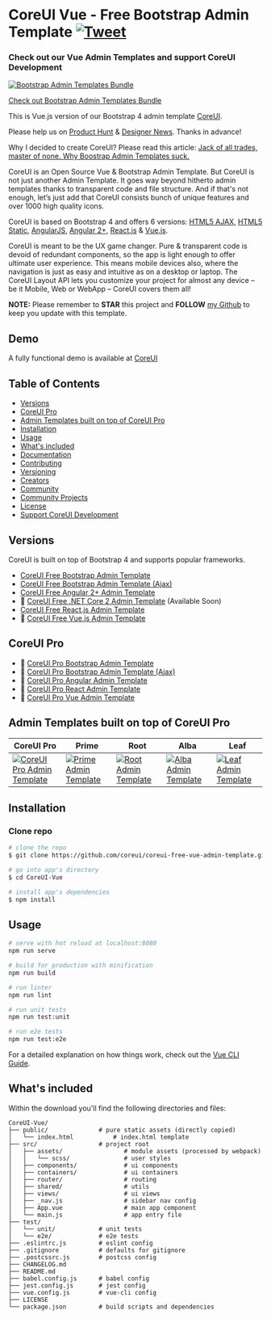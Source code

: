# CoreUI Vue - Free Bootstrap Admin Template [![Tweet](https://img.shields.io/twitter/url/http/shields.io.svg?style=social)](https://twitter.com/intent/tweet?text=CoreUI%20-%20Free%20Vue%20Admin%20Template%20&url=http://coreui.io/vue/&hashtags=bootstrap,admin,template,dashboard,panel,free,angular,react,vue)

### Check out our Vue Admin Templates and support CoreUI Development

[![Bootstrap Admin Templates Bundle](https://genesisui.com/img/bundle2.png)](https://genesisui.com/bundle.html?support=1)

[Check out Bootstrap Admin Templates Bundle](https://genesisui.com/bundle.html?support=1)

This is Vue.js version of our Bootstrap 4 admin template [CoreUI](https://github.com/coreui/coreui-free-bootstrap-admin-template).

Please help us on [Product Hunt](https://www.producthunt.com/posts/coreui-open-source-bootstrap-4-admin-template-with-angular-2-react-js-vue-js-support) & [Designer News](https://www.designernews.co/stories/81127). Thanks in advance!

Why I decided to create CoreUI? Please read this article: [Jack of all trades, master of none. Why Boostrap Admin Templates suck.](https://medium.com/@lukaszholeczek/jack-of-all-trades-master-of-none-5ea53ef8a1f#.7eqx1bcd8)

CoreUI is an Open Source Vue & Bootstrap Admin Template. But CoreUI is not just another Admin Template. It goes way beyond hitherto admin templates thanks to transparent code and file structure. And if that's not enough, let’s just add that CoreUI consists bunch of unique features and over 1000 high quality icons.

CoreUI is based on Bootstrap 4 and offers 6 versions: [HTML5 AJAX](https://github.com/coreui/coreui-free-bootstrap-admin-template-ajax), [HTML5 Static](https://github.com/coreui/coreui-free-bootstrap-admin-template), [AngularJS](https://github.com/mrholek/CoreUI-AngularJS), [Angular 2+](https://github.com/coreui/coreui-free-angular-admin-template), [React.js](https://github.com/coreui/coreui-free-react-admin-template) & [Vue.js](https://github.com/coreui/coreui-free-vue-admin-template).

CoreUI is meant to be the UX game changer. Pure & transparent code is devoid of redundant components, so the app is light enough to offer ultimate user experience. This means mobile devices also, where the navigation is just as easy and intuitive as on a desktop or laptop. The CoreUI Layout API lets you customize your project for almost any device – be it Mobile, Web or WebApp – CoreUI covers them all!


**NOTE:** Please remember to **STAR** this project and **FOLLOW** [my Github](https://github.com/coreui) to keep you update with this template.

## Demo

A fully functional demo is available at [CoreUI](http://coreui.io/)

## Table of Contents

* [Versions](#versions)
* [CoreUI Pro](#coreui-pro)
* [Admin Templates built on top of CoreUI Pro](#admin-templates-built-on-top-of-coreui-pro)
* [Installation](#installation)
* [Usage](#usage)
* [What's included](#whats-included)
* [Documentation](#documentation)
* [Contributing](#contributing)
* [Versioning](#versioning)
* [Creators](#creators)
* [Community](#community)
* [Community Projects](#community-projects)
* [License](#license)
* [Support CoreUI Development](#support-coreui-development)

## Versions

CoreUI is built on top of Bootstrap 4 and supports popular frameworks.

* [CoreUI Free Bootstrap Admin Template](https://github.com/coreui/coreui-free-bootstrap-admin-template)
* [CoreUI Free Bootstrap Admin Template (Ajax)](https://github.com/coreui/coreui-free-bootstrap-admin-template-ajax)
* [CoreUI Free Angular 2+ Admin Template](https://github.com/coreui/coreui-free-angular-admin-template)
* 🚧 [CoreUI Free .NET Core 2 Admin Template](https://github.com/mrholek/CoreUI-NET) (Available Soon)
* [CoreUI Free React.js Admin Template](https://github.com/coreui/coreui-free-react-admin-template)
* 🚧 [CoreUI Free Vue.js Admin Template](https://github.com/coreui/coreui-free-vue-admin-template)

## CoreUI Pro

* 💪  [CoreUI Pro Bootstrap Admin Template](https://coreui.io/pro/)
* 💪  [CoreUI Pro Bootstrap Admin Template (Ajax)](https://coreui.io/pro/)
* 💪  [CoreUI Pro Angular Admin Template](https://coreui.io/pro/angular)
* 💪  [CoreUI Pro React Admin Template](https://coreui.io/pro/react)
* 💪  [CoreUI Pro Vue Admin Template](https://coreui.io/pro/vue)

## Admin Templates built on top of CoreUI Pro

| CoreUI Pro | Prime | Root | Alba | Leaf |
| --- | --- | --- | --- | --- |
| [![CoreUI Pro Admin Template](https://coreui.io/assets/img/example-coureui.jpg)](https://coreui.io/pro/) | [![Prime Admin Template](https://genesisui.com/assets/img/templates/prime1280.jpg)](https://genesisui.com/admin-templates/bootstrap/prime/?support=1) | [![Root Admin Template](https://genesisui.com/assets/img/templates/root1280.jpg)](https://genesisui.com/admin-templates/bootstrap/root/?support=1) | [![Alba Admin Template](https://genesisui.com/assets/img/templates/alba1280.jpg)](https://genesisui.com/admin-templates/bootstrap/alba/?support=1) | [![Leaf Admin Template](https://genesisui.com/assets/img/templates/leaf1280.jpg)](https://genesisui.com/admin-templates/bootstrap/leaf/?support=1)

## Installation

### Clone repo

``` bash
# clone the repo
$ git clone https://github.com/coreui/coreui-free-vue-admin-template.git CoreUI-Vue

# go into app's directory
$ cd CoreUI-Vue

# install app's dependencies
$ npm install
```

## Usage

``` bash
# serve with hot reload at localhost:8080
npm run serve

# build for production with minification
npm run build

# run linter
npm run lint

# run unit tests
npm run test:unit

# run e2e tests
npm run test:e2e

```

For a detailed explanation on how things work, check out the [Vue CLI Guide](https://cli.vuejs.org/guide/).

## What's included

Within the download you'll find the following directories and files:

```
CoreUI-Vue/
├── public/              # pure static assets (directly copied)
│   └── index.html           # index.html template
├── src/                 # project root
│   ├── assets/                 # module assets (processed by webpack)
│   │   └── scss/               # user styles
│   ├── components/             # ui components
│   ├── containers/             # ui containers
│   ├── router/                 # routing 
│   ├── shared/                 # utils
│   ├── views/                  # ui views
│   ├── _nav.js                 # sidebar nav config
│   ├── App.vue                 # main app component
│   └── main.js                 # app entry file
├── test/
│   └── unit/            # unit tests
│   └── e2e/             # e2e tests
├── .eslintrc.js         # eslint config
├── .gitignore           # defaults for gitignore
├── .postcssrc.js        # postcss config
├── CHANGELOG.md
├── README.md
├── babel.config.js      # babel config
├── jest.config.js       # jest config
├── vue.config.js        # vue-cli config
├── LICENSE
└── package.json         # build scripts and dependencies
```

